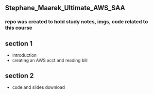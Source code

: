 ## Stephane_Maarek_Ultimate_AWS_SAA

### repo was created to hold study notes, imgs, code related to this course

## section 1

- Introduction
- creating an AWS acct and reading bill

## section 2

- code and slides download
